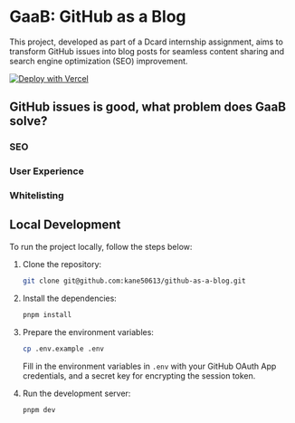 # GaaB: GitHub as a Blog

This project, developed as part of a Dcard internship assignment, aims to transform GitHub issues into blog posts for seamless content sharing and search engine optimization (SEO) improvement.

[![Deploy with Vercel](https://vercel.com/button)](https://vercel.com/new/clone?repository-url=https%3A%2F%2Fgithub.com%2Fkane50613%2Fgithub-as-a-blog&env=GITHUB_CLIENT_ID,GITHUB_CLIENT_SECRET,JWT_SECRET,NEXT_PUBLIC_GITHUB_REPO_OWNER,NEXT_PUBLIC_GITHUB_REPO&demo-title=Github%20as%20a%20Blog&demo-description=Effortless%20blogging%20with%20GitHub%20issues%20and%20Next.js&demo-url=https%3A%2F%2Fgithub-as-a-blog.vercel.app%2F&demo-image=https%3A%2F%2Fgithub-as-a-blog.vercel.app%2Fcover.jpg)

## GitHub issues is good, what problem does GaaB solve?

### SEO

### User Experience

### Whitelisting

## Local Development

To run the project locally, follow the steps below:

1. Clone the repository:

    ```bash
    git clone git@github.com:kane50613/github-as-a-blog.git
    ```
   
2. Install the dependencies:

    ```bash
    pnpm install
    ```
   
3. Prepare the environment variables:

    ```bash
    cp .env.example .env
    ```
   
   Fill in the environment variables in `.env` with your GitHub OAuth App credentials, and a secret key for encrypting the session token.

4. Run the development server:

    ```bash
    pnpm dev
    ```
